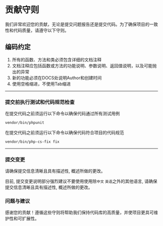 # 贡献守则

我们非常欢迎您的贡献，无论是提交问题报告还是提交代码。为了确保项目的一致性和代码质量，请遵守以下守则。

## 编码约定

1. 所有的函数、方法和类必须包含详细的文档注释
2. 文档注释应包括函数或方法的功能说明、参数说明、返回值说明，以及可能抛出的异常
3. 新的功能必须在DOCS处说明Author和创建时间
4. 使用空格缩进，不使用Tab缩进

---

### 提交前执行测试和代码规范检查

在提交代码之前须运行以下命令以确保代码通过所有测试用例

```bash
vendor/bin/phpunit
```

在提交代码之前须运行以下命令以确保代码符合项目的代码规范

```bash
vendor/bin/php-cs-fix fix
```

---

### 提交变更

请确保提交信息清晰且具有描述性, 概述所做的更改。

目前, 提交变更说明部分强烈建议不要使用使用除`中文` `英语`之外的其他语言, 请确保提交信息清晰且具有描述性, 概述所做的更改。

### 问题与建议

感谢您的贡献！遵循这些守则将帮助我们保持代码库的高质量，并使项目更具可维护性和可扩展性。

